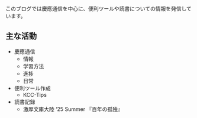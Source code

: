 ﻿---
layout: post
categories: [お知らせ]
tags:
slug: "1201"
---

このブログでは慶應通信を中心に、便利ツールや読書についての情報を発信しています。

## 主な活動
* 慶應通信
  * 情報
  * 学習方法
  * 進捗
  * 日常
* 便利ツール作成
  * KCC-Tips
* 読書記録
  * 激厚文庫大陸 ‘25 Summer 『百年の孤独』